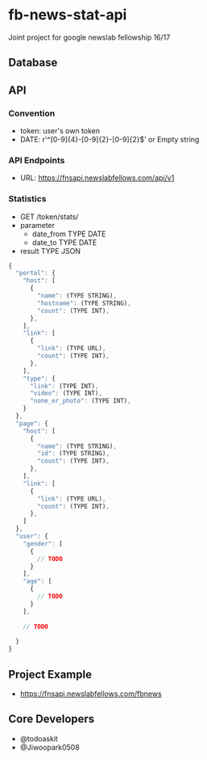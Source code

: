 # fb-news-stat-api
Joint project for google newslab fellowship 16/17

## Database

## API

### Convention
- token: user's own token
- DATE: r'^[0-9]{4}-[0-9]{2}-[0-9]{2}$' or Empty string

### API Endpoints
- URL: https://fnsapi.newslabfellows.com/api/v1

### Statistics
- GET /token/stats/
- parameter
  - date_from TYPE DATE
  - date_to TYPE DATE
- result TYPE JSON

```javascript
{
  "portal": {
    "host": [
      {
        "name": (TYPE STRING),
        "hostname": (TYPE STRING),
        "count": (TYPE INT),
      },
    ],
    "link": [
      {
        "link": (TYPE URL),
        "count": (TYPE INT),
      },
    ],
    "type": {
      "link": (TYPE INT),
      "video": (TYPE INT),
      "none_or_photo": (TYPE INT),
    }
  },
  "page": {
    "host": [
      {
        "name": (TYPE STRING),
        "id": (TYPE STRING),
        "count": (TYPE INT),
      },
    ],
    "link": [
      {
        "link": (TYPE URL),
        "count": (TYPE INT),
      },
    ]
  },
  "user": {
    "gender": [
      {
        // TODO
      }
    ],
    "age": [
      {
        // TODO
      }
    ],
    
    // TODO
    
  }
}
```

## Project Example
- https://fnsapi.newslabfellows.com/fbnews

## Core Developers
- @todoaskit
- @Jiwoopark0508
